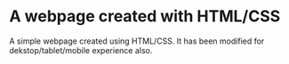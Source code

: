 # A webpage created with HTML/CSS
A simple webpage created using HTML/CSS. It has been modified for dekstop/tablet/mobile experience also.
